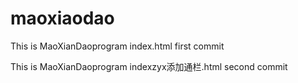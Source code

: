 # maoxiaodao
This is  MaoXianDaoprogram index.html     first commit

This is MaoXianDaoprogram indexzyx添加通栏.html  second commit



